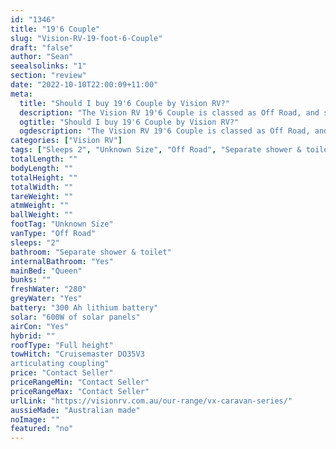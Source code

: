 ```yaml
---
id: "1346"
title: "19'6 Couple"
slug: "Vision-RV-19-foot-6-Couple"
draft: "false"
author: "Sean"
seealsolinks: "1"
section: "review"
date: "2022-10-10T22:00:09+11:00"
meta:
  title: "Should I buy 19'6 Couple by Vision RV?"
  description: "The Vision RV 19'6 Couple is classed as Off Road, and sleeps 2 people. It is Australian made and comes in at Unknown Size. It generally has Separate shower & toilet."
  ogtitle: "Should I buy 19'6 Couple by Vision RV?"
  ogdescription: "The Vision RV 19'6 Couple is classed as Off Road, and sleeps 2 people. It is Australian made and comes in at Unknown Size. It generally has Separate shower & toilet."
categories: ["Vision RV"]
tags: ["Sleeps 2", "Unknown Size", "Off Road", "Separate shower & toilet", "Full height", "Price Unknown", "Australian made"]
totalLength: ""
bodyLength: ""
totalHeight: ""
totalWidth: ""
tareWeight: ""
atmWeight: ""
ballWeight: ""
footTag: "Unknown Size"
vanType: "Off Road"
sleeps: "2"
bathroom: "Separate shower & toilet"
internalBathroom: "Yes"
mainBed: "Queen"
bunks: ""
freshWater: "280"
greyWater: "Yes"
battery: "300 Ah lithium battery"
solar: "600W of solar panels"
airCon: "Yes"
hybrid: ""
roofType: "Full height"
towHitch: "Cruisemaster DO35V3
articulating coupling"
price: "Contact Seller"
priceRangeMin: "Contact Seller"
priceRangeMax: "Contact Seller"
urlLink: "https://visionrv.com.au/our-range/vx-caravan-series/"
aussieMade: "Australian made"
noImage: ""
featured: "no"
---
```

